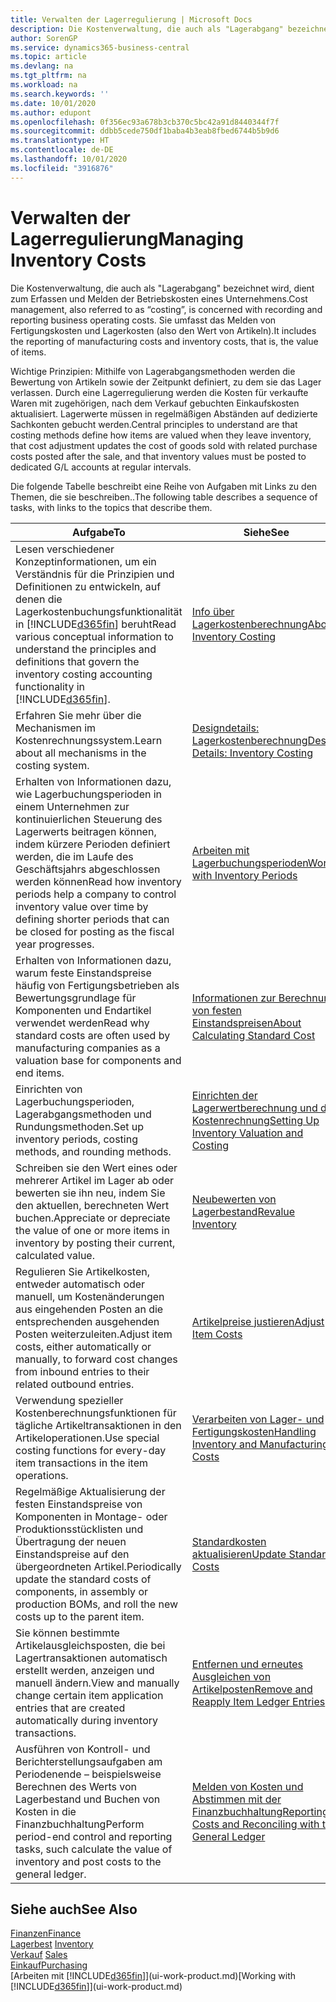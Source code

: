 ```yaml
---
title: Verwalten der Lagerregulierung | Microsoft Docs
description: Die Kostenverwaltung, die auch als "Lagerabgang" bezeichnet wird, dient zum Erfassen und Melden der Betriebskosten eines Unternehmens. Sie umfasst das Melden von Fertigungskosten und Lagerkosten (also den Wert von Artikeln).
author: SorenGP
ms.service: dynamics365-business-central
ms.topic: article
ms.devlang: na
ms.tgt_pltfrm: na
ms.workload: na
ms.search.keywords: ''
ms.date: 10/01/2020
ms.author: edupont
ms.openlocfilehash: 0f356ec93a678b3cb370c5bc42a91d8440344f7f
ms.sourcegitcommit: ddbb5cede750df1baba4b3eab8fbed6744b5b9d6
ms.translationtype: HT
ms.contentlocale: de-DE
ms.lasthandoff: 10/01/2020
ms.locfileid: "3916876"
---
```

# <a name="managing-inventory-costs"></a><span data-ttu-id="b912b-104">Verwalten der Lagerregulierung</span><span class="sxs-lookup"><span data-stu-id="b912b-104">Managing Inventory Costs</span></span>
<span data-ttu-id="b912b-105">Die Kostenverwaltung, die auch als "Lagerabgang" bezeichnet wird, dient zum Erfassen und Melden der Betriebskosten eines Unternehmens.</span><span class="sxs-lookup"><span data-stu-id="b912b-105">Cost management, also referred to as “costing”, is concerned with recording and reporting business operating costs.</span></span> <span data-ttu-id="b912b-106">Sie umfasst das Melden von Fertigungskosten und Lagerkosten (also den Wert von Artikeln).</span><span class="sxs-lookup"><span data-stu-id="b912b-106">It includes the reporting of manufacturing costs and inventory costs, that is, the value of items.</span></span>   

<span data-ttu-id="b912b-107">Wichtige Prinzipien: Mithilfe von Lagerabgangsmethoden werden die Bewertung von Artikeln sowie der Zeitpunkt definiert, zu dem sie das Lager verlassen. Durch eine Lagerregulierung werden die Kosten für verkaufte Waren mit zugehörigen, nach dem Verkauf gebuchten Einkaufskosten aktualisiert. Lagerwerte müssen in regelmäßigen Abständen auf dedizierte Sachkonten gebucht werden.</span><span class="sxs-lookup"><span data-stu-id="b912b-107">Central principles to understand are that costing methods define how items are valued when they leave inventory, that cost adjustment updates the cost of goods sold with related purchase costs posted after the sale, and that inventory values must be posted to dedicated G/L accounts at regular intervals.</span></span>

<span data-ttu-id="b912b-108">Die folgende Tabelle beschreibt eine Reihe von Aufgaben mit Links zu den Themen, die sie beschreiben..</span><span class="sxs-lookup"><span data-stu-id="b912b-108">The following table describes a sequence of tasks, with links to the topics that describe them.</span></span>

|<span data-ttu-id="b912b-109">**Aufgabe**</span><span class="sxs-lookup"><span data-stu-id="b912b-109">**To**</span></span>|<span data-ttu-id="b912b-110">**Siehe**</span><span class="sxs-lookup"><span data-stu-id="b912b-110">**See**</span></span>|  
|------------|-------------|  
|<span data-ttu-id="b912b-111">Lesen verschiedener Konzeptinformationen, um ein Verständnis für die Prinzipien und Definitionen zu entwickeln, auf denen die Lagerkostenbuchungsfunktionalität in [!INCLUDE[d365fin](includes/d365fin_md.md)] beruht</span><span class="sxs-lookup"><span data-stu-id="b912b-111">Read various conceptual information to understand the principles and definitions that govern the inventory costing accounting functionality in [!INCLUDE[d365fin](includes/d365fin_md.md)].</span></span>|[<span data-ttu-id="b912b-112">Info über Lagerkostenberechnung</span><span class="sxs-lookup"><span data-stu-id="b912b-112">About Inventory Costing</span></span>](finance-learn-about-costing.md)|  
|<span data-ttu-id="b912b-113">Erfahren Sie mehr über die Mechanismen im Kostenrechnungssystem.</span><span class="sxs-lookup"><span data-stu-id="b912b-113">Learn about all mechanisms in the costing system.</span></span>|[<span data-ttu-id="b912b-114">Designdetails: Lagerkostenberechnung</span><span class="sxs-lookup"><span data-stu-id="b912b-114">Design Details: Inventory Costing</span></span>](design-details-inventory-costing.md)|
|<span data-ttu-id="b912b-115">Erhalten von Informationen dazu, wie Lagerbuchungsperioden in einem Unternehmen zur kontinuierlichen Steuerung des Lagerwerts beitragen können, indem kürzere Perioden definiert werden, die im Laufe des Geschäftsjahrs abgeschlossen werden können</span><span class="sxs-lookup"><span data-stu-id="b912b-115">Read how inventory periods help a company to control inventory value over time by defining shorter periods that can be closed for posting as the fiscal year progresses.</span></span>|[<span data-ttu-id="b912b-116">Arbeiten mit Lagerbuchungsperioden</span><span class="sxs-lookup"><span data-stu-id="b912b-116">Work with Inventory Periods</span></span>](finance-how-to-work-with-inventory-periods.md)|
|<span data-ttu-id="b912b-117">Erhalten von Informationen dazu, warum feste Einstandspreise häufig von Fertigungsbetrieben als Bewertungsgrundlage für Komponenten und Endartikel verwendet werden</span><span class="sxs-lookup"><span data-stu-id="b912b-117">Read why standard costs are often used by manufacturing companies as a valuation base for components and end items.</span></span>|[<span data-ttu-id="b912b-118">Informationen zur Berechnung von festen Einstandspreisen</span><span class="sxs-lookup"><span data-stu-id="b912b-118">About Calculating Standard Cost</span></span>](finance-about-calculating-standard-cost.md)|
|<span data-ttu-id="b912b-119">Einrichten von Lagerbuchungsperioden, Lagerabgangsmethoden und Rundungsmethoden.</span><span class="sxs-lookup"><span data-stu-id="b912b-119">Set up inventory periods, costing methods, and rounding methods.</span></span>|[<span data-ttu-id="b912b-120">Einrichten der Lagerwertberechnung und der Kostenrechnung</span><span class="sxs-lookup"><span data-stu-id="b912b-120">Setting Up Inventory Valuation and Costing</span></span>](finance-set-up-inventory-valuation-and-costing.md)|
|<span data-ttu-id="b912b-121">Schreiben sie den Wert eines oder mehrerer Artikel im Lager ab oder bewerten sie ihn neu, indem Sie den aktuellen, berechneten Wert buchen.</span><span class="sxs-lookup"><span data-stu-id="b912b-121">Appreciate or depreciate the value of one or more items in inventory by posting their current, calculated value.</span></span>|[<span data-ttu-id="b912b-122">Neubewerten von Lagerbestand</span><span class="sxs-lookup"><span data-stu-id="b912b-122">Revalue Inventory</span></span>](inventory-how-revalue-inventory.md)|
|<span data-ttu-id="b912b-123">Regulieren Sie Artikelkosten, entweder automatisch oder manuell, um Kostenänderungen aus eingehenden Posten an die entsprechenden ausgehenden Posten weiterzuleiten.</span><span class="sxs-lookup"><span data-stu-id="b912b-123">Adjust item costs, either automatically or manually, to forward cost changes from inbound entries to their related outbound entries.</span></span>|[<span data-ttu-id="b912b-124">Artikelpreise justieren</span><span class="sxs-lookup"><span data-stu-id="b912b-124">Adjust Item Costs</span></span>](inventory-how-adjust-item-costs.md)|
|<span data-ttu-id="b912b-125">Verwendung spezieller Kostenberechnungsfunktionen für tägliche Artikeltransaktionen in den Artikeloperationen.</span><span class="sxs-lookup"><span data-stu-id="b912b-125">Use special costing functions for every-day item transactions in the item operations.</span></span>|[<span data-ttu-id="b912b-126">Verarbeiten von Lager- und Fertigungskosten</span><span class="sxs-lookup"><span data-stu-id="b912b-126">Handling Inventory and Manufacturing Costs</span></span>](finance-handle-inventory-and-manufacturing-costs.md)|  
|<span data-ttu-id="b912b-127">Regelmäßige Aktualisierung der festen Einstandspreise von Komponenten in Montage- oder Produktionsstücklisten und Übertragung der neuen Einstandspreise auf den übergeordneten Artikel.</span><span class="sxs-lookup"><span data-stu-id="b912b-127">Periodically update the standard costs of components, in assembly or production BOMs, and roll the new costs up to the parent item.</span></span>|[<span data-ttu-id="b912b-128">Standardkosten aktualisieren</span><span class="sxs-lookup"><span data-stu-id="b912b-128">Update Standard Costs</span></span>](finance-how-to-update-standard-costs.md)|
|<span data-ttu-id="b912b-129">Sie können bestimmte Artikelausgleichsposten, die bei Lagertransaktionen automatisch erstellt werden, anzeigen und manuell ändern.</span><span class="sxs-lookup"><span data-stu-id="b912b-129">View and manually change certain item application entries that are created automatically during inventory transactions.</span></span>|[<span data-ttu-id="b912b-130">Entfernen und erneutes Ausgleichen von Artikelposten</span><span class="sxs-lookup"><span data-stu-id="b912b-130">Remove and Reapply Item Ledger Entries</span></span>](finance-how-to-remove-and-reapply-item-entries.md)|
|<span data-ttu-id="b912b-131">Ausführen von Kontroll- und Berichterstellungsaufgaben am Periodenende – beispielsweise Berechnen des Werts von Lagerbestand und Buchen von Kosten in die Finanzbuchhaltung</span><span class="sxs-lookup"><span data-stu-id="b912b-131">Perform period-end control and reporting tasks, such calculate the value of inventory and post costs to the general ledger.</span></span>|[<span data-ttu-id="b912b-132">Melden von Kosten und Abstimmen mit der Finanzbuchhaltung</span><span class="sxs-lookup"><span data-stu-id="b912b-132">Reporting Costs and Reconciling with the General Ledger</span></span>](finance-report-costs-and-reconcile-with-the-general-ledger.md)|

## <a name="see-also"></a><span data-ttu-id="b912b-133">Siehe auch</span><span class="sxs-lookup"><span data-stu-id="b912b-133">See Also</span></span>  
 [<span data-ttu-id="b912b-134">Finanzen</span><span class="sxs-lookup"><span data-stu-id="b912b-134">Finance</span></span>](finance.md)  
 <span data-ttu-id="b912b-135">[Lagerbest](inventory-manage-inventory.md) </span><span class="sxs-lookup"><span data-stu-id="b912b-135">[Inventory](inventory-manage-inventory.md) </span></span>  
 <span data-ttu-id="b912b-136">[Verkauf](sales-manage-sales.md) </span><span class="sxs-lookup"><span data-stu-id="b912b-136">[Sales](sales-manage-sales.md) </span></span>  
 [<span data-ttu-id="b912b-137">Einkauf</span><span class="sxs-lookup"><span data-stu-id="b912b-137">Purchasing</span></span>](purchasing-manage-purchasing.md)  
 <span data-ttu-id="b912b-138">[Arbeiten mit [!INCLUDE[d365fin](includes/d365fin_md.md)]](ui-work-product.md)</span><span class="sxs-lookup"><span data-stu-id="b912b-138">[Working with [!INCLUDE[d365fin](includes/d365fin_md.md)]](ui-work-product.md)</span></span>
